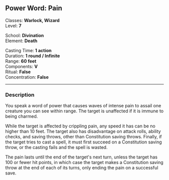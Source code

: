 ## Power Word: Pain

Classes: **Warlock, Wizard**  
Level: **7**  

School: **Divination**  
Element: **Death**  

Casting Time: **1 action**  
Duration: **1 round / Infinite**  
Range: **60 feet**  
Components: **V**  
Ritual: **False**  
Concentration: **False**  

------

### Description

You speak a word of power that causes waves of intense pain to assail one creature you can see within range. The target is unaffected if it is immune to being charmed.

While the target is affected by crippling pain, any speed it has can be no higher than 10 feet. The target also has disadvantage on attack rolls, ability checks, and saving throws, other than Constitution saving throws. Finally, if the target tries to cast a spell, it must first succeed on a Constitution saving throw, or the casting fails and the spell is wasted.

The pain lasts until the end of the target's next turn, unless the target has 100 or fewer hit points, in which case the target makes a Constitution saving throw at the end of each of its turns, only ending the pain on a successful save.
